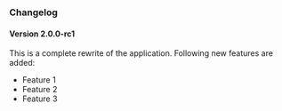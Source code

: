 ### Changelog

#### Version 2.0.0-rc1

This is a complete rewrite of the application. Following new features are added:

- Feature 1
- Feature 2
- Feature 3
